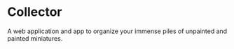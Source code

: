 # Collector
A web application and app to organize your immense piles of unpainted and painted miniatures.
